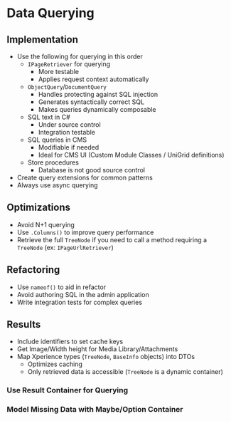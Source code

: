 # Data Querying

## Implementation

- Use the following for querying in this order
  - `IPageRetriever` for querying
    - More testable
    - Applies request context automatically
  - `ObjectQuery`/`DocumentQuery`
    - Handles protecting against SQL injection
    - Generates syntactically correct SQL
    - Makes queries dynamically composable
  - SQL text in C#
    - Under source control
    - Integration testable
  - SQL queries in CMS
    - Modifiable if needed
    - Ideal for CMS UI (Custom Module Classes / UniGrid definitions)
  - Store procedures
    - Database is not good source control
- Create query extensions for common patterns
- Always use async querying

## Optimizations

- Avoid N+1 querying
- Use `.Columns()` to improve query performance
- Retrieve the full `TreeNode` if you need to call a method requiring a `TreeNode` (ex: `IPageUrlRetriever`)

## Refactoring

- Use `nameof()` to aid in refactor
- Avoid authoring SQL in the admin application
- Write integration tests for complex queries

## Results

- Include identifiers to set cache keys
- Get Image/Width height for Media Library/Attachments
- Map Xperience types (`TreeNode`, `BaseInfo` objects) into DTOs
  - Optimizes caching
  - Only retrieved data is accessible (`TreeNode` is a dynamic container)

### <SuggestIcon /> Use Result Container for Querying

### <SuggestIcon /> Model Missing Data with Maybe/Option Container
